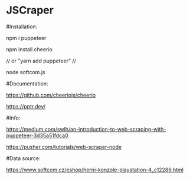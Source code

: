 # JSCraper



#Installation:

npm i puppeteer

npm install cheerio

// or "yarn add puppeteer" //

node softcom.js



#Documentation:

https://github.com/cheeriojs/cheerio

https://pptr.dev/

#Info:

https://medium.com/swlh/an-introduction-to-web-scraping-with-puppeteer-3d35a51fdca0

https://pusher.com/tutorials/web-scraper-node

#Data source:

https://www.softcom.cz/eshop/herni-konzole-playstation-4_c12286.html

